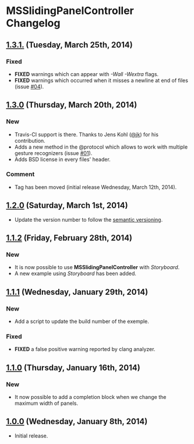 # MSSlidingPanelController Changelog
## [1.3.1.](https://github.com/SebastienMichoy/MSSlidingPanelController/releases/tag/1.3.1) (Tuesday, March 25th, 2014)
### Fixed
- **FIXED** warnings which can appear with *-Wall* *-Wextra* flags.
- **FIXED** warnings which occurred when it misses a newline at end of files (issue [#04](https://github.com/SebastienMichoy/MSSlidingPanelController/issues/4)).

## [1.3.0](https://github.com/SebastienMichoy/MSSlidingPanelController/releases/tag/1.3.0) (Thursday, March 20th, 2014)
### New
- Travis-CI support is there. Thanks to Jens Kohl ([@jk](https://github.com/jk)) for his contribution.
- Adds a new method in the @protocol which allows to work with multiple gesture recognizers (issue [#01](https://github.com/SebastienMichoy/MSSlidingPanelController/issues/1)).
- Adds BSD license in every files' header.

### Comment
- Tag has been moved (initial release Wednesday, March 12th, 2014).

## [1.2.0](https://github.com/SebastienMichoy/MSSlidingPanelController/releases/tag/1.2.0) (Saturday, March 1st, 2014)
- Update the version number to follow the [semantic versioning](http://semver.org).

## [1.1.2](https://github.com/SebastienMichoy/MSSlidingPanelController/releases/tag/1.1.2) (Friday, February 28th, 2014)
### New
- It is now possible to use **MSSlidingPanelController** with *Storyboard*.
- A new example using *Storyboard* has been added.

## [1.1.1](https://github.com/SebastienMichoy/MSSlidingPanelController/releases/tag/1.1.1) (Wednesday, January 29th, 2014)
### New
- Add a script to update the build number of the exemple.

### Fixed
- **FIXED** a false positive warning reported by clang analyzer.

## [1.1.0](https://github.com/SebastienMichoy/MSSlidingPanelController/releases/tag/1.1.0) (Thursday, January 16th, 2014)
### New
- It now possible to add a completion block when we change the maximum width of panels.

## [1.0.0](https://github.com/SebastienMichoy/MSSlidingPanelController/releases/tag/1.0.0) (Wednesday, January 8th, 2014)
- Initial release.